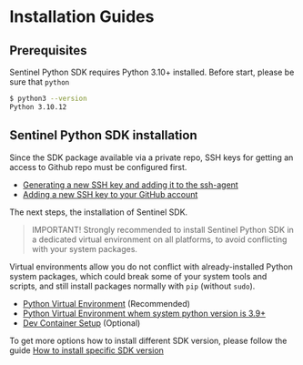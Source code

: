 # Installation Guides

## Prerequisites

Sentinel Python SDK requires Python 3.10+ installed. Before start, please be sure that `python` 
```sh
$ python3 --version
Python 3.10.12
```

## Sentinel Python SDK installation

Since the SDK package available via a private repo, SSH keys for getting an access to Github repo must be configured first.
- [Generating a new SSH key and adding it to the ssh-agent](https://docs.github.com/en/authentication/connecting-to-github-with-ssh/generating-a-new-ssh-key-and-adding-it-to-the-ssh-agent)
- [Adding a new SSH key to your GitHub account](https://docs.github.com/en/authentication/connecting-to-github-with-ssh/adding-a-new-ssh-key-to-your-github-account)

The next steps, the installation of Sentinel SDK.

> IMPORTANT! Strongly recommended to install Sentinel Python SDK in a dedicated virtual environment on all platforms, to avoid conflicting with your system packages.

Virtual environments allow you do not conflict with already-installed Python system packages, which could break some of your system tools and scripts, and still install packages normally with `pip` (without `sudo`).

- [Python Virtual Environment](/docs/Install/Virtualenv.md) (Recommended)
- [Python Virtual Environment whem system python version is 3.9+](/docs/Install/Virtenv-for-prev-python-versions.md)
- [Dev Container Setup](/docs/Install/Dev-Container.md) (Optional)

To get more options how to install different SDK version, please follow the guide [How to install specific SDK version](/docs/Install/Howto-Install-Specific-SDK-Version.md)
